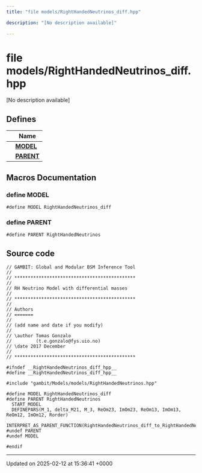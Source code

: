 ```yaml
---
title: "file models/RightHandedNeutrinos_diff.hpp"

description: "[No description available]"

---
```


# file models/RightHandedNeutrinos_diff.hpp

[No description available]

## Defines

|                | Name           |
| -------------- | -------------- |
|  | **[MODEL](/documentation/code/files/righthandedneutrinos__diff_8hpp/#define-model)**  |
|  | **[PARENT](/documentation/code/files/righthandedneutrinos__diff_8hpp/#define-parent)**  |




## Macros Documentation

### define MODEL

```
#define MODEL RightHandedNeutrinos_diff
```


### define PARENT

```
#define PARENT RightHandedNeutrinos
```


## Source code

```
// GAMBIT: Global and Modular BSM Inference Tool
//
// *********************************************
//
// RH Neutrino Model with differential masses
//
// *********************************************
//
// Authors
// =======
//
// (add name and date if you modify)
//
// \author Tomas Gonzalo
//         (t.e.gonzalo@fys.uio.no)
// \date 2017 December
//
// *********************************************

#ifndef __RightHandedNeutrinos_diff_hpp__
#define __RightHandedNeutrinos_diff_hpp__

#include "gambit/Models/models/RightHandedNeutrinos.hpp"

#define MODEL RightHandedNeutrinos_diff
#define PARENT RightHandedNeutrinos
  START_MODEL
  DEFINEPARS(M_1, delta_M21, M_3, ReOm23, ImOm23, ReOm13, ImOm13, ReOm12, ImOm12, Rorder)
  INTERPRET_AS_PARENT_FUNCTION(RightHandedNeutrinos_diff_to_RightHandedNeutrinos)
#undef PARENT
#undef MODEL

#endif
```


-------------------------------

Updated on 2025-02-12 at 15:36:41 +0000
